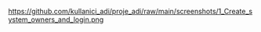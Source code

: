 https://github.com/kullanici_adi/proje_adi/raw/main/screenshots/1_Create_system_owners_and_login.png
